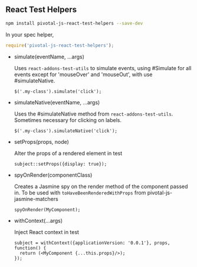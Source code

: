 ## React Test Helpers

```sh
npm install pivotal-js-react-test-helpers --save-dev
```

In your spec helper,

```js
require('pivotal-js-react-test-helpers');
```

* simulate(eventName, ...args)

    Uses `react-addons-test-utils` to simulate events, using #Simulate
    for all events except for 'mouseOver' and 'mouseOut', with use #simulateNative.
    
    `$('.my-class').simulate('click');`


* simulateNative(eventName, ...args)
    
    Uses the #simulateNative method from `react-addons-test-utils`. Sometimes necessary for clicking on labels. 

    `$('.my-class').simulateNative('click');`


* setProps(props, node)

    Alter the props of a rendered element in test 
    
    `subject::setProps({display: true});`
    
* spyOnRender(componentClass)

    Creates a Jasmine spy on the render method of the component passed in.
    To be used with `toHaveBeenRenderedWithProps` from pivotal-js-jasmine-matchers

    `spyOnRender(MyComponent);`

* withContext(...args)

    Inject React context in test

    ```
    subject = withContext({applicationVersion: '0.0.1'}, props, function() {
      return (<MyComponent {...this.props}/>);
    });
    ```